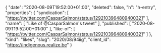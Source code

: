 {
  "date": "2020-08-09T19:52:00+01:00",
  "deleted": false,
  "h": "h-entry",
  "properties": {
    "syndication": [
      "https://twitter.com/CasparSalmon/status/1292103964809400321"
    ],
    "name": [
      "Like of @CasparSalmon's tweet"
    ],
    "published": [
      "2020-08-09T19:52:00+01:00"
    ],
    "like-of": [
      "https://twitter.com/CasparSalmon/status/1292103964809400321"
    ]
  },
  "kind": "likes",
  "slug": "2020/08/94iig",
  "client_id": "https://indigenous.realize.be"
}
